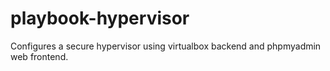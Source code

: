 # playbook-hypervisor
Configures a secure hypervisor using virtualbox backend and phpmyadmin web frontend.
